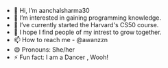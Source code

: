 - 👋 Hi, I’m aanchalsharma30
- 👀 I’m interested in gaining programming knowledge.
- 🌱 I’ve currently started the Harvard's CS50 course.
- 💞️ I hope I find people of my intrest to grow together.
- 📫 How to reach me - @awanzzn
- 😄 Pronouns: She/her
- ⚡ Fun fact: I am a Dancer , Wooh!

<!---
aanchalsharma30/aanchalsharma30 is a ✨ special ✨ repository because its `README.md` (this file) appears on your GitHub profile.
You can click the Preview link to take a look at your changes.
--->
